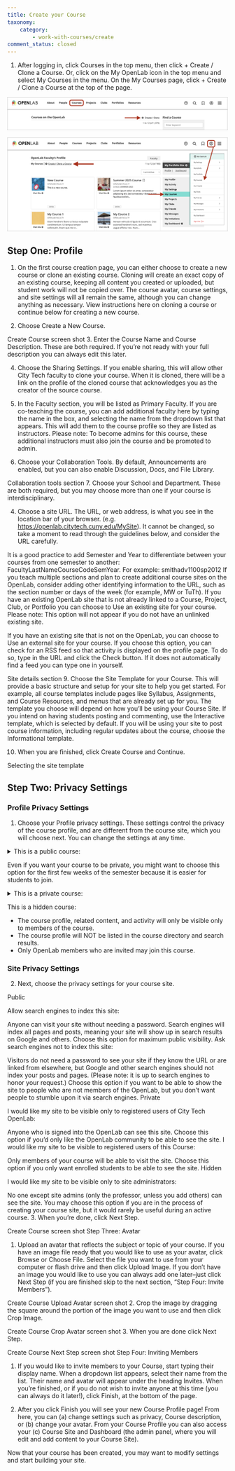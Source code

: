 ```yaml
---
title: Create your Course
taxonomy:
    category:
        - work-with-courses/create
comment_status: closed
---
```

1. After logging in, click Courses in the top menu, then click + Create / Clone a Course. Or, click on the My OpenLab icon in the top menu and select My Courses in the menu. On the My Courses page, click + Create / Clone a Course at the top of the page.

![Create/Clone Link](/_images/CreateCourse1.png "Creating a course from the courses directory")

![Create/Clone Link](/_images/CreateCourse2.png "Creating a course from My Courses")

## Step One: Profile

1. On the first course creation page, you can either choose to create a new course or clone an existing course.  Cloning will create an exact copy of an existing course, keeping all content you created or uploaded, but student work will not be copied over.  The course avatar, course settings, and site settings will all remain the same, although you can change anything as necessary.  View instructions here on cloning a course or continue below for creating a new course.

2. Choose Create a New Course.

Create Course screen shot
3. Enter the Course Name and Course Description. These are both required. If you’re not ready with your full description you can always edit this later.

4. Choose the Sharing Settings. If you enable sharing, this will allow other City Tech faculty to clone your course. When it is cloned, there will be a link on the profile of the cloned course that acknowledges you as the creator of the source course.

5. In the Faculty section, you will be listed as Primary Faculty. If you are co-teaching the course, you can add additional faculty here by typing the name in the box, and selecting the name from the dropdown list that appears. This will add them to the course profile so they are listed as instructors.  Please note: To become admins for this course, these additional instructors must also join the course and be promoted to admin.

6. Choose your Collaboration Tools. By default, Announcements are enabled, but you can also enable Discussion, Docs, and File Library.

Collaboration tools section
7. Choose your School and Department. These are both required, but you may choose more than one if your course is interdisciplinary.

4. Choose a site URL. The URL, or web address, is what you see in the location bar of your browser. (e.g. https://openlab.citytech.cuny.edu/MySite). It cannot be changed, so take a moment to read through the guidelines below, and consider the URL carefully.

It is a good practice to add Semester and Year to differentiate between your courses from one semester to another: FacultyLastNameCourseCodeSemYear.  For example: smithadv1100sp2012
If you teach multiple sections and plan to create additional course sites on the OpenLab, consider adding other identifying information to the URL, such as the section number or days of the week (for example, MW or TuTh).
If you have an existing OpenLab site that is not already linked to a Course, Project, Club, or Portfolio you can choose to Use an existing site for your course. Please note: This option will not appear if you do not have an unlinked existing site.

If you have an existing site that is not on the OpenLab, you can choose to Use an external site for your course.  If you choose this option, you can check for an RSS feed so that activity is displayed on the profile page.  To do so, type in the URL and click the Check button.  If it does not automatically find a feed you can type one in yourself.

Site details section
9. Choose the Site Template for your Course. This will provide a basic structure and setup for your site to help you get started. For example, all course templates include pages like Syllabus, Assignments, and Course Resources, and menus that are already set up for you. The template you choose will depend on how you’ll be using your Course Site. If you intend on having students posting and commenting, use the Interactive template, which is selected by default. If you will be using your site to post course information, including regular updates about the course, choose the Informational template.

10. When you are finished, click Create Course and Continue.

Selecting the site template

## Step Two: Privacy Settings

### Profile Privacy Settings

1. Choose your Profile privacy settings.  These settings control the privacy of the course profile, and are different from the course site, which you will choose next. You can change the settings at any time.

<details>
<summary> This is a public course:</summary>

* The course profile and related content and activity will be visible to the public, whether or not they are members of the OpenLab.
* The course profile will be listed in the OpenLab course directory and search results.
* Any OpenLab member may join this course.
</details>

Even if you want your course to be private, you might want to choose this option for the first few weeks of the semester because it is easier for students to join.

<details>
<summary>This is a private course:</summary>

* The course profile and related content and activity will only be visible to members of the course.
* The course profile will be listed in the course directory and search results.
* Only OpenLab members who request membership and are accepted by the professor may join this course.
</details>

This is a hidden course:

* The course profile, related content, and activity will only be visible only to members of the course.
* The course profile will NOT be listed in the course directory and search results.
* Only OpenLab members who are invited may join this course.

### Site Privacy Settings

2. Next, choose the privacy settings for your course site.

Public

Allow search engines to index this site:

Anyone can visit your site without needing a password.
Search engines will index all pages and posts, meaning your site will show up in search results on Google and others.
Choose this option for maximum public visibility.
Ask search engines not to index this site:

Visitors do not need a password to see your site if they know the URL or are linked from elsewhere, but Google and other search engines should not index your posts and pages. (Please note: it is up to search engines to honor your request.)
Choose this option if you want to be able to show the site to people who are not members of the OpenLab, but you don’t want people to stumble upon it via search engines.
Private

I would like my site to be visible only to registered users of City Tech OpenLab:

Anyone who is signed into the OpenLab can see this site.
Choose this option if you’d only like the OpenLab community to be able to see the site.
I would like my site to be visible to registered users of this Course:

Only members of your course will be able to visit the site.
Choose this option if you only want enrolled students to be able to see the site.
Hidden

I would like my site to be visible only to site administrators:

No one except site admins (only the professor, unless you add others) can see the site.
You may choose this option if you are in the process of creating your course site, but it would rarely be useful during an active course.
3. When you’re done, click Next Step.

Create Course screen shot
Step Three: Avatar
1. Upload an avatar that reflects the subject or topic of your course.   If you have an image file ready that you would like to use as your avatar, click Browse or Choose File.  Select the file you want to use from your computer or flash drive and then click Upload Image.  If you don’t have an image you would like to use you can always add one later–just click Next Step (if you are finished skip to the next section, “Step Four: Invite Members”).

Create Course Upload Avatar screen shot
2. Crop the image by dragging the square around the portion of the image you want to use and then click Crop Image.

Create Course Crop Avatar screen shot
3. When you are done click Next Step.

Create Course Next Step screen shot
Step Four: Inviting Members
1. If you would like to invite members to your Course, start typing their display name.  When a dropdown list appears, select their name from the list.  Their name and avatar will appear under the heading Invites.  When you’re finished, or if you do not wish to invite anyone at this time (you can always do it later!), click Finish, at the bottom of the page.


2. After you click Finish you will see your new Course Profile page!  From here, you can (a) change settings such as privacy, Course description, or (b) change your avatar.  From your Course Profile you can also access your (c) Course Site and Dashboard (the admin panel, where you will edit and add content to your Course Site).


Now that your course has been created, you may want to modify settings and start building your site.
